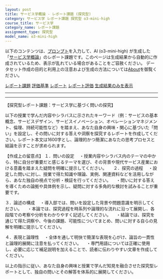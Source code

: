 ```yaml
---
layout: post
title: サービス学概論 - レポート課題 (探究型)
category: サービス学 レポート課題 探究型 o3-mini-high
course_title: サービス学
category_name: レポート課題
assignment_type: 探究型
model_name: o3-mini-high
---
```


以下のコンテンツは、[プロンプト](https://github.com/takedatoshiyuki/synthetic_assignments/tree/main/generated/サービス学/o3-mini-high/prompt_レポート課題-探究型.md)を入力して、AI (o3-mini-high) が生成した「[サービス学概論](/contents/サービス学/)」のレポート課題です。このページは生成結果から自動的に作成されているため、表示が乱れている場合があることをご容赦ください。
データセット作成の目的と利用上の注意および生成の方法については[About](/About)を御覧ください。

[レポート課題](../レポート課題-探究型)
[評価基準](../評価基準-探究型)
[レポート](../レポート-探究型)
[レポート評価](../レポート評価-探究型)
[生成結果のみを表示](https://github.com/takedatoshiyuki/synthetic_assignments/tree/main/generated/サービス学/o3-mini-high/レポート課題-探究型.md)
  

***
***
  
【探究型レポート課題：サービス学に基づく問いの探究】

以下の授業で学んだ内容やシラバスに示されたキーワード（例：サービスの基本概念、サービスデザイン、サービスイノベーション、オペレーションマネジメント、倫理、持続可能性など）を踏まえ、あなた自身の興味・関心に基づいた「問い」を設定し、その問いに対する答えや洞察を探究するレポートを作成してください。レポート本文は1600字とし、論理的かつ簡潔にあなたの思考プロセスと結論を示すことが求められます。

【作成上の留意点】
１．問いの設定
　・授業内容やシラバス内のテーマの中から、特に自分が重要だと感じるテーマを選び、その背景や現代サービス産業における意義を踏まえた疑問を明確に提示してください。
　
２．探究の過程
　・設定した問いに対し、授業で得た知識や理論、実例、関連資料などを活用しながら、あなた独自の視点で分析・検証を行ってください。
　・問いに対する答えを導くための論拠や具体例を示し、疑問に対する多角的な検討を試みることが重要です。

３．論述の構成
　・導入部では、問いを設定した背景や問題意識を明示してください。
　・本論では、探究過程を時系列や論理的な流れに沿って展開し、各段階での考察や分析をわかりやすく記述してください。
　・結論では、探究を通じて得た洞察や、今後の課題、可能性についてまとめ、問いに対する自らの見解を明確に提示してください。

４．表現と論理性
　・全体を通して明快で簡潔な表現を心がけ、論旨の一貫性と論理的展開に注意を払ってください。
　・専門用語については正確に使用し、必要に応じて補足説明を加えることで、読者に伝わりやすい文章を作成してください。

以上の指示に従い、あなた自身の興味と授業で学んだ知見を融合させた探究型レポートとして、独自の問いとその解答を体系的に展開してください。
